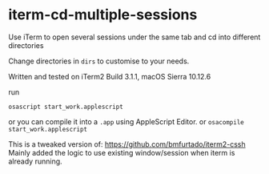 # iterm-cd-multiple-sessions
Use iTerm to open several sessions under the same tab and cd into different directories

Change directories in `dirs` to customise to your needs.

Written and tested on iTerm2 Build 3.1.1, macOS Sierra 10.12.6

run 
```
osascript start_work.applescript
```

or you can compile it into a `.app` using AppleScript Editor. or `osacompile start_work.applescript`

This is a tweaked version of: https://github.com/bmfurtado/iterm2-cssh  Mainly added the logic to use existing window/session when iterm is already running.
